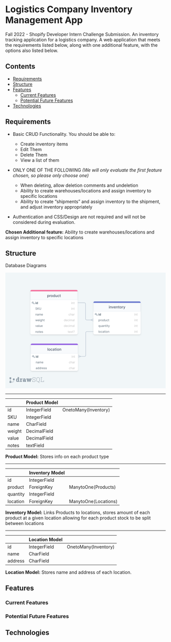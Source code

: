 # Logistics Company Inventory Management App #
Fall 2022 - Shopify Developer Intern Challenge Submission. An inventory tracking application for a logistics company. A web application that meets the requirements listed below, along with one additional feature, with the options also listed below.

## Contents ##
- [Requirements](#requirements)
- [Structure](#structure)
- [Features](#features)
    - [Current Features](#current-features)
    - [Potential Future Features](#future-features)
- [Technologies](#technologies)

<a name="requirements"></a>
## Requirements ##
- Basic CRUD Functionality. You should be able to:
    - Create inventory items
    - Edit Them
    - Delete Them
    - View a list of them

- ONLY ONE OF THE FOLLOWING _(We will only evaluate the first feature chosen, so please only choose one)_
    - When deleting, allow deletion comments and undeletion
    - Ability to create warehouses/locations and assign inventory to specific locations
    - Ability to create “shipments” and assign inventory to the shipment, and adjust inventory appropriately

- Authentication and CSS/Design are not required and will not be considered during evaluation.

**Chosen Additional feature:** Ability to create warehouses/locations and assign inventory to specific locations

<a name="structure"></a>
## Structure ##

Database Diagrams

![Diagram showing database structure](docs/db-diagrams.png)

****

|   | Product Model  |   |
|---|---|---|
| id  | IntegerField  | OnetoMany(Inventory) |
| SKU  | IntegerField  |   |
| name | CharField  |  |
| weight  | DecimalField  |   |
| value  | DecimalField  |   |
| notes  | textField  |   |

**Product Model:** Stores info on each product type

****

|   | Inventory Model  |   |
|---|---|---|
| id  | IntegerField  |  |
| product  | ForeignKey  | ManytoOne(Products) |
| quantity | IntegerField  |  |
| location  | ForeignKey  | ManytoOne(Locations)  |

**Inventory Model:** Links Products to locations, stores amount of each product at a given location allowing for each product stock to be split between locations

****

|   | Location Model  |   |
|---|---|---|
| id  | IntegerField  | OnetoMany(Inventory) |
| name  | CharField  |  |
| address | CharField  |  |

**Location Model:** Stores name and address of each location.

<a name="features"></a>
## Features ##

<a name="current-features"></a>
### Current Features ###

<a name="potential-features"></a>
### Potential Future Features ###

<a name="technologies"></a>
## Technologies ##
